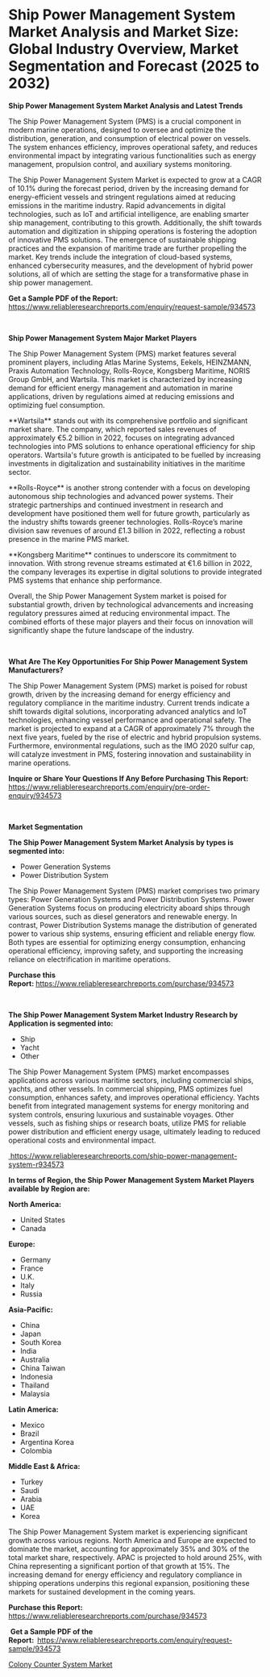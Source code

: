 <p><h1>Ship Power Management System Market Analysis and Market Size: Global Industry Overview, Market Segmentation and Forecast (2025 to 2032)</h1></p><p><strong>Ship Power Management System Market Analysis and Latest Trends</strong></p>
<p><p>The Ship Power Management System (PMS) is a crucial component in modern marine operations, designed to oversee and optimize the distribution, generation, and consumption of electrical power on vessels. The system enhances efficiency, improves operational safety, and reduces environmental impact by integrating various functionalities such as energy management, propulsion control, and auxiliary systems monitoring. </p><p>The Ship Power Management System Market is expected to grow at a CAGR of 10.1% during the forecast period, driven by the increasing demand for energy-efficient vessels and stringent regulations aimed at reducing emissions in the maritime industry. Rapid advancements in digital technologies, such as IoT and artificial intelligence, are enabling smarter ship management, contributing to this growth. Additionally, the shift towards automation and digitization in shipping operations is fostering the adoption of innovative PMS solutions. The emergence of sustainable shipping practices and the expansion of maritime trade are further propelling the market. Key trends include the integration of cloud-based systems, enhanced cybersecurity measures, and the development of hybrid power solutions, all of which are setting the stage for a transformative phase in ship power management.</p></p>
<p><strong>Get a Sample PDF of the Report:&nbsp;</strong> <a href="https://www.reliableresearchreports.com/enquiry/request-sample/934573?utm_campaign=3063&utm_medium=2&utm_source=Github&utm_content=ia&utm_term=07032025&utm_id=ship-power-management-system">https://www.reliableresearchreports.com/enquiry/request-sample/934573</a></p>
<p>&nbsp;</p>
<p><strong>Ship Power Management System Major Market Players</strong></p>
<p><p>The Ship Power Management System (PMS) market features several prominent players, including Atlas Marine Systems, Eekels, HEINZMANN, Praxis Automation Technology, Rolls-Royce, Kongsberg Maritime, NORIS Group GmbH, and Wartsila. This market is characterized by increasing demand for efficient energy management and automation in marine applications, driven by regulations aimed at reducing emissions and optimizing fuel consumption.</p><p>**Wartsila** stands out with its comprehensive portfolio and significant market share. The company, which reported sales revenues of approximately €5.2 billion in 2022, focuses on integrating advanced technologies into PMS solutions to enhance operational efficiency for ship operators. Wartsila's future growth is anticipated to be fuelled by increasing investments in digitalization and sustainability initiatives in the maritime sector.</p><p>**Rolls-Royce** is another strong contender with a focus on developing autonomous ship technologies and advanced power systems. Their strategic partnerships and continued investment in research and development have positioned them well for future growth, particularly as the industry shifts towards greener technologies. Rolls-Royce’s marine division saw revenues of around £1.3 billion in 2022, reflecting a robust presence in the marine PMS market.</p><p>**Kongsberg Maritime** continues to underscore its commitment to innovation. With strong revenue streams estimated at €1.6 billion in 2022, the company leverages its expertise in digital solutions to provide integrated PMS systems that enhance ship performance.</p><p>Overall, the Ship Power Management System market is poised for substantial growth, driven by technological advancements and increasing regulatory pressures aimed at reducing environmental impact. The combined efforts of these major players and their focus on innovation will significantly shape the future landscape of the industry.</p></p>
<p>&nbsp;</p>
<p><strong>What Are The Key Opportunities For Ship Power Management System Manufacturers?</strong></p>
<p><p>The Ship Power Management System (PMS) market is poised for robust growth, driven by the increasing demand for energy efficiency and regulatory compliance in the maritime industry. Current trends indicate a shift towards digital solutions, incorporating advanced analytics and IoT technologies, enhancing vessel performance and operational safety. The market is projected to expand at a CAGR of approximately 7% through the next five years, fueled by the rise of electric and hybrid propulsion systems. Furthermore, environmental regulations, such as the IMO 2020 sulfur cap, will catalyze investment in PMS, fostering innovation and sustainability in marine operations.</p></p>
<p><strong>Inquire or Share Your Questions If Any Before Purchasing This Report:</strong> <a href="https://www.reliableresearchreports.com/enquiry/pre-order-enquiry/934573?utm_campaign=3063&utm_medium=2&utm_source=Github&utm_content=ia&utm_term=07032025&utm_id=ship-power-management-system">https://www.reliableresearchreports.com/enquiry/pre-order-enquiry/934573</a></p>
<p>&nbsp;</p>
<p><strong>Market Segmentation</strong></p>
<p><strong>The Ship Power Management System Market Analysis by types is segmented into:</strong></p>
<p><ul><li>Power Generation Systems</li><li>Power Distribution System</li></ul></p>
<p><p>The Ship Power Management System (PMS) market comprises two primary types: Power Generation Systems and Power Distribution Systems. Power Generation Systems focus on producing electricity aboard ships through various sources, such as diesel generators and renewable energy. In contrast, Power Distribution Systems manage the distribution of generated power to various ship systems, ensuring efficient and reliable energy flow. Both types are essential for optimizing energy consumption, enhancing operational efficiency, improving safety, and supporting the increasing reliance on electrification in maritime operations.</p></p>
<p><strong>Purchase this Report:&nbsp;</strong><a href="https://www.reliableresearchreports.com/purchase/934573?utm_campaign=3063&utm_medium=2&utm_source=Github&utm_content=ia&utm_term=07032025&utm_id=ship-power-management-system">https://www.reliableresearchreports.com/purchase/934573</a></p>
<p>&nbsp;</p>
<p><strong>The Ship Power Management System Market Industry Research by Application is segmented into:</strong></p>
<p><ul><li>Ship</li><li>Yacht</li><li>Other</li></ul></p>
<p><p>The Ship Power Management System (PMS) market encompasses applications across various maritime sectors, including commercial ships, yachts, and other vessels. In commercial shipping, PMS optimizes fuel consumption, enhances safety, and improves operational efficiency. Yachts benefit from integrated management systems for energy monitoring and system controls, ensuring luxurious and sustainable voyages. Other vessels, such as fishing ships or research boats, utilize PMS for reliable power distribution and efficient energy usage, ultimately leading to reduced operational costs and environmental impact.</p></p>
<p><a href="https://www.reliableresearchreports.com/ship-power-management-system-r934573?utm_campaign=3063&utm_medium=2&utm_source=Github&utm_content=ia&utm_term=07032025&utm_id=ship-power-management-system">&nbsp;https://www.reliableresearchreports.com/ship-power-management-system-r934573</a></p>
<p><strong>In terms of Region, the Ship Power Management System Market Players available by Region are:</strong></p>
<p>
    <p> <strong> North America: </strong>
        <ul>
            <li>United States</li>
            <li>Canada</li>
        </ul>
        </p> 
    <p> <strong> Europe: </strong>
        <ul>
            <li>Germany</li>
            <li>France</li>
            <li>U.K.</li>
            <li>Italy</li>
            <li>Russia</li>
        </ul>
        </p> 
    <p> <strong> Asia-Pacific: </strong>
        <ul>
            <li>China</li>
            <li>Japan</li>
            <li>South Korea</li>
            <li>India</li>
            <li>Australia</li>
            <li>China Taiwan</li>
            <li>Indonesia</li>
            <li>Thailand</li>
            <li>Malaysia</li>
        </ul>
        </p> 
    <p> <strong> Latin America: </strong>
        <ul>
            <li>Mexico</li>
            <li>Brazil</li>
            <li>Argentina Korea</li>
            <li>Colombia</li>
        </ul>
        </p> 
    <p> <strong> Middle East & Africa: </strong>
        <ul>
            <li>Turkey</li>
            <li>Saudi</li>
            <li>Arabia</li>
            <li>UAE</li>
            <li>Korea</li>
        </ul>
    </p>
    </p>
<p><p>The Ship Power Management System market is experiencing significant growth across various regions. North America and Europe are expected to dominate the market, accounting for approximately 35% and 30% of the total market share, respectively. APAC is projected to hold around 25%, with China representing a significant portion of that growth at 15%. The increasing demand for energy efficiency and regulatory compliance in shipping operations underpins this regional expansion, positioning these markets for sustained development in the coming years.</p></p>
<p><strong>Purchase this Report: </strong><a href="https://www.reliableresearchreports.com/purchase/934573?utm_campaign=3063&utm_medium=2&utm_source=Github&utm_content=ia&utm_term=07032025&utm_id=ship-power-management-system">https://www.reliableresearchreports.com/purchase/934573</a></p>
<p>&nbsp;<strong>Get a Sample PDF of the Report:&nbsp;&nbsp;</strong><a href="https://www.reliableresearchreports.com/enquiry/request-sample/934573?utm_campaign=3063&utm_medium=2&utm_source=Github&utm_content=ia&utm_term=07032025&utm_id=ship-power-management-system">https://www.reliableresearchreports.com/enquiry/request-sample/934573</a></p>
<p><strong></strong></p>
<p><p><a href="https://github.com/boysabotzoc/Market-Research-Report-List-1/blob/main/colony-counter-system-market.md?utm_campaign=3063&utm_medium=2&utm_source=Github&utm_content=ia&utm_term=07032025&utm_id=ship-power-management-system">Colony Counter System Market</a></p></p>